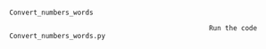 
                                                      Convert_numbers_words
                                                      
                                                      Run the code Convert_numbers_words.py
